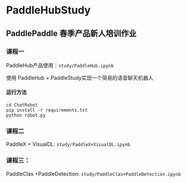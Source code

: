 # PaddleHubStudy

## PaddlePaddle 春季产品新人培训作业

### 课程一

PaddleHub产品使用：`study/PaddleHub.ipynb`

使用 PaddleHub + PaddleStudy实现一个简易的语音聊天机器人

#### 运行方法

```shell
cd ChatRobot
pip install -r requirements.txt
python robot.py
```

### 课程二

PaddleX + VisualDL: `study/PaddleX+VisualDL.ipynb`

### 课程三：

PaddleClas +PaddleDetection: `study/PaddleClas+PaddleDetection.ipynb`


